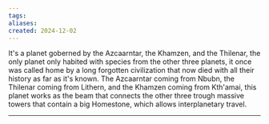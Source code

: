 ```yaml
---
tags: 
aliases: 
created: 2024-12-02
---
```

It's a planet goberned by the Azcaarntar, the Khamzen, and the Thilenar, the only planet only habited with species from the other three planets, it once was called home by a long forgotten civilization that now died with all their history as far as it's known. The Azcaarntar coming from Nbubn, the Thilenar coming from Lithern, and the Khamzen coming from Kth'amai, this planet works as the beam that connects the other three trough massive towers that contain a big Homestone, which allows interplanetary travel. 



---